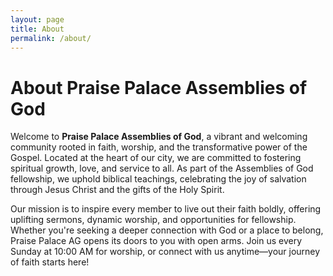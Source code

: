 ```yaml
---
layout: page
title: About
permalink: /about/
---
```


# About Praise Palace Assemblies of God

Welcome to **Praise Palace Assemblies of God**, a vibrant and welcoming community rooted in faith, worship, and the transformative power of the Gospel. Located at the heart of our city, we are committed to fostering spiritual growth, love, and service to all. As part of the Assemblies of God fellowship, we uphold biblical teachings, celebrating the joy of salvation through Jesus Christ and the gifts of the Holy Spirit.

Our mission is to inspire every member to live out their faith boldly, offering uplifting sermons, dynamic worship, and opportunities for fellowship. Whether you're seeking a deeper connection with God or a place to belong, Praise Palace AG opens its doors to you with open arms. Join us every Sunday at 10:00 AM for worship, or connect with us anytime—your journey of faith starts here!